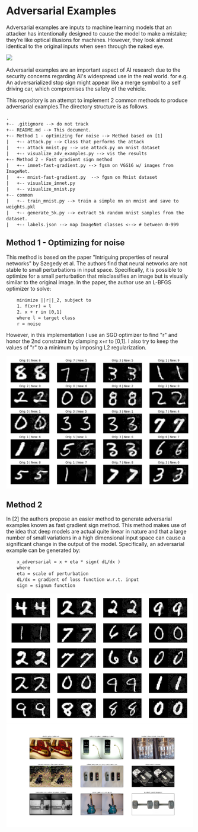 # Adversarial Examples

Adversarial examples are inputs to machine learning models that an attacker has intentionally designed to cause the model to make a mistake; they’re like optical illusions for machines. However, they look almost identical to the original inputs when seen through the naked eye. 

![](https://blog.openai.com/content/images/2017/02/adversarial_img_1.png)

Adversarial examples are an important aspect of AI research due to the security concerns regarding AI's widespread use in the real world. for e.g. An adversarialized stop sign might appear like a merge symbol to a self driving car, which compromises the safety of the vehicle.

This repository is an attempt to implement 2 common methods to produce adversarial examples.The directory structure is as follows. 

```
.
+-- .gitignore --> do not track
+-- README.md --> This document.
+-- Method 1 - optimizing for noise --> Method based on [1] 
|   +-- attack.py --> Class that performs the attack
|   +-- attack_mnist.py --> use attack.py on mnist dataset
|   +-- visualize_adv_examples.py --> vis the results
+-- Method 2 - Fast gradient sign method
|   +-- imnet-fast-gradient.py --> fgsm on VGG16 w/ images from ImageNet. 
|   +-- mnist-fast-gradient.py  --> fgsm on Mnist dataset
|   +-- visualize_imnet.py 
|   +-- visualize_mnist.py
+-- common
|   +-- train_mnist.py --> train a simple nn on mnist and save to weights.pkl
|   +-- generate_5k.py --> extract 5k random mnist samples from the dataset. 
|   +-- labels.json --> map ImageNet classes <--> # between 0-999
```

## Method 1 - Optimizing for noise

This method is based on the paper "Intriguing properties of neural networks" by Szegedy et al. The authors find that neural networks are not stable to small perturbations in input space. Specifically, it is possible to optimize for a small perturbation that misclassifies an image but is visually similar to the original image. 
In the paper, the author use an L-BFGS optimizer to solve:

```
    minimize ||r||_2, subject to
    1. f(x+r) = l
    2. x + r in [0,1] 
    where l = target class
    r = noise 
```

However, in this implementation I use an SGD optimizer to find "r" and honor the 2nd constraint by clamping x+r to [0,1]. I also try to keep the values of "r" to a minimum by imposing L2 regularization. 

![](images/mnist_paper_1.png)

## Method 2

In [2] the authors propose an easier method to generate adversarial examples known as fast gradient sign method. This method makes use of the idea that deep models are actual quite linear in nature and that a large number of small variations in a high dimensional input space can cause a significant change in the output of the model. Specifically, an adversarial example can be generated by:

```
    x_adversarial = x + eta * sign( dL/dx )
    where
    eta = scale of perturbation
    dL/dx = gradient of loss function w.r.t. input
    sign = signum function
```

![](images/mnist_fgsm.png)
![](images/imnet_fgsm.png)
